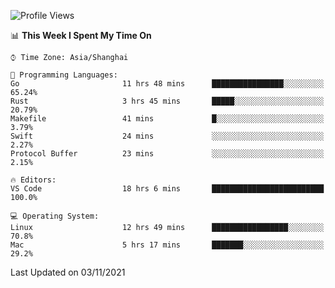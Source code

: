 <!--START_SECTION:waka-->
![Profile Views](http://img.shields.io/badge/Profile%20Views-17-blue)

📊 **This Week I Spent My Time On** 

```text
⌚︎ Time Zone: Asia/Shanghai

💬 Programming Languages: 
Go                       11 hrs 48 mins      ████████████████░░░░░░░░░   65.24% 
Rust                     3 hrs 45 mins       █████░░░░░░░░░░░░░░░░░░░░   20.79% 
Makefile                 41 mins             █░░░░░░░░░░░░░░░░░░░░░░░░   3.79% 
Swift                    24 mins             ░░░░░░░░░░░░░░░░░░░░░░░░░   2.27% 
Protocol Buffer          23 mins             ░░░░░░░░░░░░░░░░░░░░░░░░░   2.15%

🔥 Editors: 
VS Code                  18 hrs 6 mins       █████████████████████████   100.0%

💻 Operating System: 
Linux                    12 hrs 49 mins      █████████████████░░░░░░░░   70.8% 
Mac                      5 hrs 17 mins       ███████░░░░░░░░░░░░░░░░░░   29.2%

```


 Last Updated on 03/11/2021
<!--END_SECTION:waka-->
